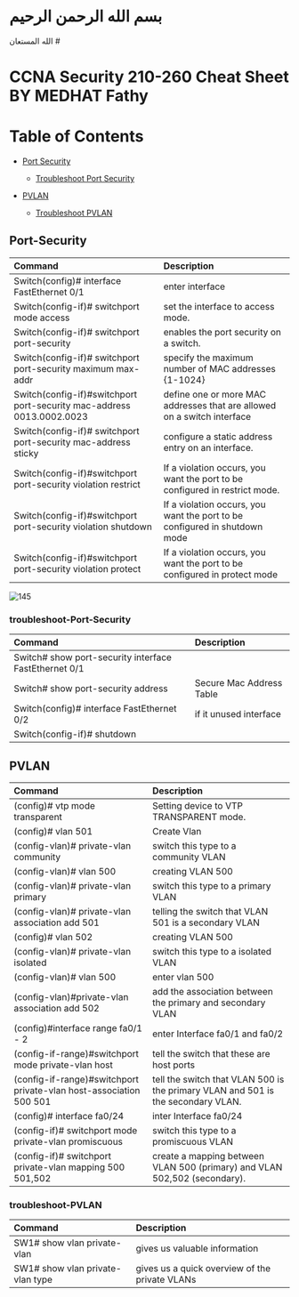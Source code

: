 
# بسم الله الرحمن الرحيم 
الله المستعان # 

# CCNA Security 210-260 Cheat Sheet BY MEDHAT Fathy

# Table of Contents


- [Port Security ](#Port-Security)
    - [Troubleshoot Port Security](#troubleshoot-Port-Security)


- [PVLAN ](#PVLAN)
    - [Troubleshoot PVLAN](#troubleshoot-PVLAN)
    







## Port-Security

| Command                                                              | Description                                                                       |
|:---------------------------------------------------------------------|:----------------------------------------------------------------------------------|
| Switch(config)# interface FastEthernet 0/1                           | enter interface                                                                   |
| Switch(config-if)# switchport mode access                            | set the interface to access mode.                                                 |
| Switch(config-if)# switchport port-security                          | enables the port security on a switch.                                            |
| Switch(config-if)# switchport port-security maximum max-addr         | specify the maximum number of MAC addresses {1-1024}                              |
| Switch(config-if)#switchport port-security mac-address 0013.0002.0023| define one or more MAC addresses that are allowed on a switch interface           |
| Switch(config-if)# switchport port-security mac-address sticky       | configure a static address entry on an interface.                                 |
| Switch(config-if)#switchport port-security violation restrict        | If a violation occurs, you want the port to be configured in restrict mode.       |
| Switch(config-if)#switchport port-security violation shutdown        | If a violation occurs, you want the port to be configured in shutdown mode        |
| Switch(config-if)#switchport port-security violation protect         | If a violation occurs, you want the port to be configured in protect mode         |

![145](https://user-images.githubusercontent.com/88751099/164518916-a6243c72-e4ad-484d-a4a9-14ca74807560.png)


### troubleshoot-Port-Security

| Command                                                              | Description                                                                       |
|:---------------------------------------------------------------------|:----------------------------------------------------------------------------------|
| Switch# show port-security interface FastEthernet 0/1                |                                                                                   |
| Switch# show port-security address                                   |  Secure Mac Address Table                                                         |
| Switch(config)# interface FastEthernet 0/2                           | if it  unused  interface                                                          |
| Switch(config-if)# shutdown                                          |                                                                                   |




## PVLAN 
| Command                                                           | Description                                                                       |
|:------------------------------------------------------------------|:----------------------------------------------------------------------------------|
| (config)# vtp mode transparent                                    | Setting device to VTP TRANSPARENT mode.                                           |
| (config)# vlan 501                                                | Create Vlan                                                                       |
| (config-vlan)# private-vlan community                             | switch this type to  a community VLAN                                             |
| (config-vlan)# vlan 500                                           | creating VLAN 500                                                                 |
| (config-vlan)# private-vlan primary                               | switch this type to  a primary  VLAN                                              |
| (config-vlan)# private-vlan association add 501                   | telling the switch that VLAN 501 is a secondary VLAN                              |
| (config)# vlan 502                                                | creating VLAN 500                                                                 |
| (config-vlan)# private-vlan isolated                              | switch this type to  a isolated  VLAN                                             |
| (config-vlan)#  vlan 500                                          | enter vlan 500                                                                    |
| (config-vlan)#private-vlan association add 502                    | add the association between the primary and secondary VLAN                        |
| (config)#interface range fa0/1 - 2                                | enter Interface fa0/1 and fa0/2                                                   |
| (config-if-range)#switchport mode private-vlan host               | tell the switch that these are host ports                                         |
| (config-if-range)#switchport private-vlan host-association 500 501| tell the switch that VLAN 500 is the primary VLAN and 501 is the secondary VLAN.  |
| (config)# interface fa0/24                                        | inter  Interface fa0/24                                                           |
| (config-if)# switchport mode private-vlan promiscuous             |  switch this type to  a promiscuous  VLAN                                         |
| (config-if)# switchport private-vlan mapping 500 501,502          |  create a mapping between VLAN 500 (primary) and VLAN 502,502 (secondary).        | 



<!-- MEDHAT FATHY -->



### troubleshoot-PVLAN

| Command                                                           | Description                                                                       |
|:------------------------------------------------------------------|:----------------------------------------------------------------------------------|
| SW1# show vlan private-vlan                                       |  gives us valuable information                                                    |
| SW1# show vlan private-vlan type                                  |  gives us a quick overview of the private VLANs                                   | 




